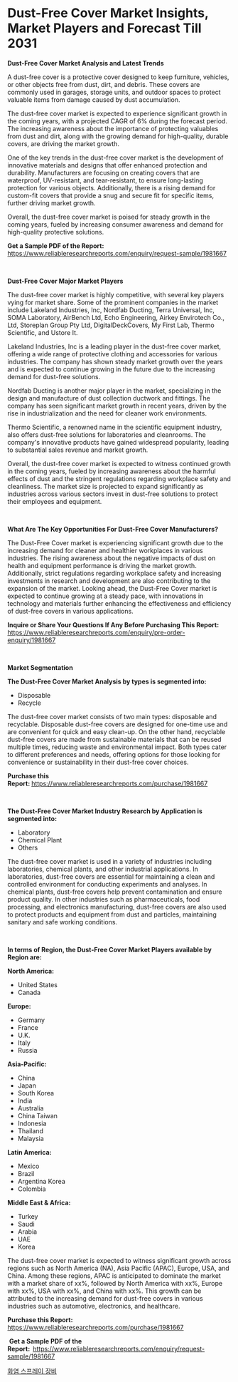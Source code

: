 <p><h1>Dust-Free Cover Market Insights, Market Players and Forecast Till 2031</h1></p><p><strong>Dust-Free Cover Market Analysis and Latest Trends</strong></p>
<p><p>A dust-free cover is a protective cover designed to keep furniture, vehicles, or other objects free from dust, dirt, and debris. These covers are commonly used in garages, storage units, and outdoor spaces to protect valuable items from damage caused by dust accumulation.</p><p>The dust-free cover market is expected to experience significant growth in the coming years, with a projected CAGR of 6% during the forecast period. The increasing awareness about the importance of protecting valuables from dust and dirt, along with the growing demand for high-quality, durable covers, are driving the market growth.</p><p>One of the key trends in the dust-free cover market is the development of innovative materials and designs that offer enhanced protection and durability. Manufacturers are focusing on creating covers that are waterproof, UV-resistant, and tear-resistant, to ensure long-lasting protection for various objects. Additionally, there is a rising demand for custom-fit covers that provide a snug and secure fit for specific items, further driving market growth.</p><p>Overall, the dust-free cover market is poised for steady growth in the coming years, fueled by increasing consumer awareness and demand for high-quality protective solutions.</p></p>
<p><strong>Get a Sample PDF of the Report:&nbsp;</strong> <a href="https://www.reliableresearchreports.com/enquiry/request-sample/1981667">https://www.reliableresearchreports.com/enquiry/request-sample/1981667</a></p>
<p>&nbsp;</p>
<p><strong>Dust-Free Cover Major Market Players</strong></p>
<p><p>The dust-free cover market is highly competitive, with several key players vying for market share. Some of the prominent companies in the market include Lakeland Industries, Inc, Nordfab Ducting, Terra Universal, Inc, SOMA Laboratory, AirBench Ltd, Echo Engineering, Airkey Envirotech Co., Ltd, Storeplan Group Pty Ltd, DigitalDeckCovers, My First Lab, Thermo Scientific, and Ustore It.</p><p>Lakeland Industries, Inc is a leading player in the dust-free cover market, offering a wide range of protective clothing and accessories for various industries. The company has shown steady market growth over the years and is expected to continue growing in the future due to the increasing demand for dust-free solutions.</p><p>Nordfab Ducting is another major player in the market, specializing in the design and manufacture of dust collection ductwork and fittings. The company has seen significant market growth in recent years, driven by the rise in industrialization and the need for cleaner work environments.</p><p>Thermo Scientific, a renowned name in the scientific equipment industry, also offers dust-free solutions for laboratories and cleanrooms. The company's innovative products have gained widespread popularity, leading to substantial sales revenue and market growth.</p><p>Overall, the dust-free cover market is expected to witness continued growth in the coming years, fueled by increasing awareness about the harmful effects of dust and the stringent regulations regarding workplace safety and cleanliness. The market size is projected to expand significantly as industries across various sectors invest in dust-free solutions to protect their employees and equipment.</p></p>
<p>&nbsp;</p>
<p><strong>What Are The Key Opportunities For Dust-Free Cover Manufacturers?</strong></p>
<p><p>The Dust-Free Cover market is experiencing significant growth due to the increasing demand for cleaner and healthier workplaces in various industries. The rising awareness about the negative impacts of dust on health and equipment performance is driving the market growth. Additionally, strict regulations regarding workplace safety and increasing investments in research and development are also contributing to the expansion of the market. Looking ahead, the Dust-Free Cover market is expected to continue growing at a steady pace, with innovations in technology and materials further enhancing the effectiveness and efficiency of dust-free covers in various applications.</p></p>
<p><strong>Inquire or Share Your Questions If Any Before Purchasing This Report:</strong> <a href="https://www.reliableresearchreports.com/enquiry/pre-order-enquiry/1981667">https://www.reliableresearchreports.com/enquiry/pre-order-enquiry/1981667</a></p>
<p>&nbsp;</p>
<p><strong>Market Segmentation</strong></p>
<p><strong>The Dust-Free Cover Market Analysis by types is segmented into:</strong></p>
<p><ul><li>Disposable</li><li>Recycle</li></ul></p>
<p><p>The dust-free cover market consists of two main types: disposable and recyclable. Disposable dust-free covers are designed for one-time use and are convenient for quick and easy clean-up. On the other hand, recyclable dust-free covers are made from sustainable materials that can be reused multiple times, reducing waste and environmental impact. Both types cater to different preferences and needs, offering options for those looking for convenience or sustainability in their dust-free cover choices.</p></p>
<p><strong>Purchase this Report:&nbsp;</strong><a href="https://www.reliableresearchreports.com/purchase/1981667">https://www.reliableresearchreports.com/purchase/1981667</a></p>
<p>&nbsp;</p>
<p><strong>The Dust-Free Cover Market Industry Research by Application is segmented into:</strong></p>
<p><ul><li>Laboratory</li><li>Chemical Plant</li><li>Others</li></ul></p>
<p><p>The dust-free cover market is used in a variety of industries including laboratories, chemical plants, and other industrial applications. In laboratories, dust-free covers are essential for maintaining a clean and controlled environment for conducting experiments and analyses. In chemical plants, dust-free covers help prevent contamination and ensure product quality. In other industries such as pharmaceuticals, food processing, and electronics manufacturing, dust-free covers are also used to protect products and equipment from dust and particles, maintaining sanitary and safe working conditions.</p></p>
<p>&nbsp;</p>
<p><strong>In terms of Region, the Dust-Free Cover Market Players available by Region are:</strong></p>
<p>
    <p> <strong> North America: </strong>
        <ul>
            <li>United States</li>
            <li>Canada</li>
        </ul>
        </p> 
    <p> <strong> Europe: </strong>
        <ul>
            <li>Germany</li>
            <li>France</li>
            <li>U.K.</li>
            <li>Italy</li>
            <li>Russia</li>
        </ul>
        </p> 
    <p> <strong> Asia-Pacific: </strong>
        <ul>
            <li>China</li>
            <li>Japan</li>
            <li>South Korea</li>
            <li>India</li>
            <li>Australia</li>
            <li>China Taiwan</li>
            <li>Indonesia</li>
            <li>Thailand</li>
            <li>Malaysia</li>
        </ul>
        </p> 
    <p> <strong> Latin America: </strong>
        <ul>
            <li>Mexico</li>
            <li>Brazil</li>
            <li>Argentina Korea</li>
            <li>Colombia</li>
        </ul>
        </p> 
    <p> <strong> Middle East & Africa: </strong>
        <ul>
            <li>Turkey</li>
            <li>Saudi</li>
            <li>Arabia</li>
            <li>UAE</li>
            <li>Korea</li>
        </ul>
    </p>
    </p>
<p><p>The dust-free cover market is expected to witness significant growth across regions such as North America (NA), Asia Pacific (APAC), Europe, USA, and China. Among these regions, APAC is anticipated to dominate the market with a market share of xx%, followed by North America with xx%, Europe with xx%, USA with xx%, and China with xx%. This growth can be attributed to the increasing demand for dust-free covers in various industries such as automotive, electronics, and healthcare.</p></p>
<p><strong>Purchase this Report: </strong><a href="https://www.reliableresearchreports.com/purchase/1981667">https://www.reliableresearchreports.com/purchase/1981667</a></p>
<p>&nbsp;<strong>Get a Sample PDF of the Report:&nbsp;&nbsp;</strong><a href="https://www.reliableresearchreports.com/enquiry/request-sample/1981667">https://www.reliableresearchreports.com/enquiry/request-sample/1981667</a></p>
<p><strong></strong></p>
<p><p><a href="https://github.com/hxzi07639916/Market-Research-Report-List-1/blob/main/37820737797.md">화염 스프레이 장비</a></p></p>